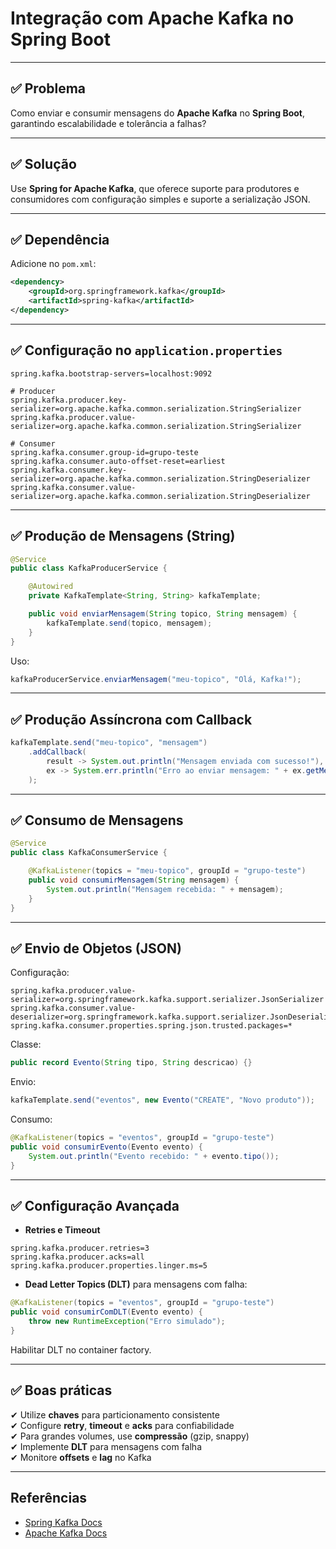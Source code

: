 # Integração com Apache Kafka no Spring Boot

---

## ✅ Problema
Como enviar e consumir mensagens do **Apache Kafka** no **Spring Boot**, garantindo escalabilidade e tolerância a falhas?

---

## ✅ Solução
Use **Spring for Apache Kafka**, que oferece suporte para produtores e consumidores com configuração simples e suporte a serialização JSON.

---

## ✅ Dependência
Adicione no `pom.xml`:
```xml
<dependency>
    <groupId>org.springframework.kafka</groupId>
    <artifactId>spring-kafka</artifactId>
</dependency>
```

---

## ✅ Configuração no `application.properties`
```properties
spring.kafka.bootstrap-servers=localhost:9092

# Producer
spring.kafka.producer.key-serializer=org.apache.kafka.common.serialization.StringSerializer
spring.kafka.producer.value-serializer=org.apache.kafka.common.serialization.StringSerializer

# Consumer
spring.kafka.consumer.group-id=grupo-teste
spring.kafka.consumer.auto-offset-reset=earliest
spring.kafka.consumer.key-serializer=org.apache.kafka.common.serialization.StringDeserializer
spring.kafka.consumer.value-serializer=org.apache.kafka.common.serialization.StringDeserializer
```

---

## ✅ Produção de Mensagens (String)
```java
@Service
public class KafkaProducerService {

    @Autowired
    private KafkaTemplate<String, String> kafkaTemplate;

    public void enviarMensagem(String topico, String mensagem) {
        kafkaTemplate.send(topico, mensagem);
    }
}
```

Uso:
```java
kafkaProducerService.enviarMensagem("meu-topico", "Olá, Kafka!");
```

---

## ✅ Produção Assíncrona com Callback
```java
kafkaTemplate.send("meu-topico", "mensagem")
    .addCallback(
        result -> System.out.println("Mensagem enviada com sucesso!"),
        ex -> System.err.println("Erro ao enviar mensagem: " + ex.getMessage())
    );
```

---

## ✅ Consumo de Mensagens
```java
@Service
public class KafkaConsumerService {

    @KafkaListener(topics = "meu-topico", groupId = "grupo-teste")
    public void consumirMensagem(String mensagem) {
        System.out.println("Mensagem recebida: " + mensagem);
    }
}
```

---

## ✅ Envio de Objetos (JSON)
Configuração:
```properties
spring.kafka.producer.value-serializer=org.springframework.kafka.support.serializer.JsonSerializer
spring.kafka.consumer.value-deserializer=org.springframework.kafka.support.serializer.JsonDeserializer
spring.kafka.consumer.properties.spring.json.trusted.packages=*
```

Classe:
```java
public record Evento(String tipo, String descricao) {}
```

Envio:
```java
kafkaTemplate.send("eventos", new Evento("CREATE", "Novo produto"));
```

Consumo:
```java
@KafkaListener(topics = "eventos", groupId = "grupo-teste")
public void consumirEvento(Evento evento) {
    System.out.println("Evento recebido: " + evento.tipo());
}
```

---

## ✅ Configuração Avançada
- **Retries e Timeout**
```properties
spring.kafka.producer.retries=3
spring.kafka.producer.acks=all
spring.kafka.producer.properties.linger.ms=5
```

- **Dead Letter Topics (DLT)** para mensagens com falha:
```java
@KafkaListener(topics = "eventos", groupId = "grupo-teste")
public void consumirComDLT(Evento evento) {
    throw new RuntimeException("Erro simulado");
}
```

Habilitar DLT no container factory.

---

## ✅ Boas práticas
✔ Utilize **chaves** para particionamento consistente  
✔ Configure **retry**, **timeout** e **acks** para confiabilidade  
✔ Para grandes volumes, use **compressão** (gzip, snappy)  
✔ Implemente **DLT** para mensagens com falha  
✔ Monitore **offsets** e **lag** no Kafka  

---

## Referências
- [Spring Kafka Docs](https://spring.io/projects/spring-kafka)
- [Apache Kafka Docs](https://kafka.apache.org/documentation/)